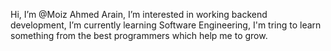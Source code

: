  Hi, I’m @Moiz Ahmed Arain,
 I’m interested in working backend development,
 I’m currently learning Software Engineering,
 I'm tring to learn something from the best programmers which help me to grow.
  

<!---
MoizAhmed9996/MoizAhmed9996 is a ✨ special ✨ repository because its `README.md` (this file) appears on your GitHub profile.
You can click the Preview link to take a look at your changes.
--->

